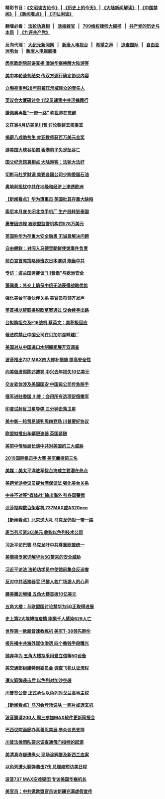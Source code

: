#### 精彩节目：[《文昭谈古论今》](http://134.209.198.168/wenzhao) | [《历史上的今天》](http://134.209.198.168/today-in-history) | [《大陆新闻解读》](http://134.209.198.168/ntdtv-comedy) | [《中国禁闻》](http://134.209.198.168/ntdtv-news) | [《新闻看点》](http://134.209.198.168/news-insight) | [《子弘闲谈》](http://134.209.198.168/zihongxiantan/) 

  #### 翻墙必看： [法轮功真相](http://134.209.198.168:10000/videos/truth.html) &nbsp;&nbsp;|&nbsp;&nbsp; [活摘器官](http://134.209.198.168:10000/videos/res/Organs/) &nbsp;&nbsp;|&nbsp;&nbsp; [709维权律师大抓捕](http://134.209.198.168:10000/videos/709/) &nbsp;&nbsp;|&nbsp;&nbsp; [共产党的历史与本质](http://134.209.198.168:10000/videos/ccp.html) &nbsp;&nbsp;| [《九评共产党》](http://134.209.198.168:10000/videos/jiuping/) 

#### 反向代理： [大纪元新闻网](http://134.209.198.168:10080/) &nbsp;&nbsp;|&nbsp;&nbsp; [新唐人电视台](http://134.209.198.168:8000/) &nbsp;&nbsp;|&nbsp;&nbsp; [希望之声](http://134.209.198.168:8200/) &nbsp;&nbsp;|&nbsp;&nbsp; [追查国际](http://134.209.198.168:10010/) &nbsp;&nbsp;|&nbsp;&nbsp; [自由亚洲电台](http://134.209.198.168:9800/) &nbsp;&nbsp;|&nbsp;&nbsp; [新唐人电视直播](http://134.209.198.168/) 

#### [悉尼歌剧院前讲真相 澳洲华裔唤醒大陆游客](../pages/nsc418/n11148530.md?t=03291537) 

#### [美中本轮谈判结束 传双方逐行确定协议内容](../pages/nsc418/n11148669.md?t=03291537) 

#### [立陶宛审判28年前镇压示威民众的责任人](../pages/nsc418/n11148633.md?t=03291537) 

#### [英议会大厦研讨会 11议员谴责中共活摘罪行](../pages/nsc418/n11147307.md?t=03291537) 

#### [蓬佩奥再批“一带一路” 称世界在觉醒](../pages/nsc418/n11148618.md?t=03291537) 

#### [文在寅4月访美见川普 讨论朝鲜去核事宜](../pages/nsc418/n11148476.md?t=03291537) 

#### [捐薪八成助贫生 肯亚教师获百万美元金奖](../pages/nsc418/n11148002.md?t=03291537) 

#### [游美国大峡谷拍照 香港男子失足坠谷亡](../pages/nsc418/n11147271.md?t=03291537) 

#### [国父纪念馆真相点 大陆游客：法轮大法好](../pages/nsc418/n11146855.md?t=03291537) 

#### [切断马杜罗财源 美要各国公司少购委国石油](../pages/nsc418/n11147170.md?t=03291537) 

#### [奥地利担忧中共在地缘和经济上渗透欧洲](../pages/nsc418/n11147131.md?t=03291537) 

#### [【新闻看点】华为遭重击 英国批其存重大缺陷](../pages/nsc418/n11146848.md?t=03291537) 

#### [索尼本月底关闭北京手机厂 生产线转到泰国](../pages/nsc418/n11146898.md?t=03291537) 

#### [惠誉因违规 被欧盟监管机构罚578万美元](../pages/nsc418/n11146571.md?t=03291537) 

#### [英国称华为存重大安全隐患 无诚意解决问题](../pages/nsc418/n11146736.md?t=03291537) 

#### [自由朝鲜：对闯入马德里朝鲜使馆事件负责](../pages/nsc418/n11145851.md?t=03291537) 

#### [前白宫首席策略师班农日本演讲 炮轰中共](../pages/nsc418/n11145680.md?t=03291537) 

#### [专访：波兰国务卿谈“川普堡”与欧洲安全](../pages/nsc418/n11144470.md?t=03291537) 

#### [蓬佩奥：外交上确保中俄无法获得战略优势](../pages/nsc418/n11144977.md?t=03291537) 

#### [强化美台军事伙伴关系 美官员将领齐发声](../pages/nsc418/n11144937.md?t=03291537) 

#### [英首相以辞职换脱欧草案通过 议会续寻出路](../pages/nsc418/n11144731.md?t=03291537) 

#### [台拟购坦克及F16战机 蔡英文：美积极回应](../pages/nsc418/n11144759.md?t=03291537) 

#### [俄法院禁止中国公司在贝加尔湖畔建厂](../pages/nsc418/n11144697.md?t=03291537) 

#### [美国对从中国进口木制橱柜展开双调查](../pages/nsc418/n11144673.md?t=03291537) 

#### [波音推出737 MAX四大修补措施 提高安全性](../pages/nsc418/n11144521.md?t=03291537) 

#### [向美做虚假陈述遭罚 中兴去年损失10亿美元](../pages/nsc418/n11144356.md?t=03291537) 

#### [交友软体涉及美国国安 中国母公司传急脱手](../pages/nsc418/n11144181.md?t=03291537) 

#### [俄军进驻委国 川普：会用所有选项促俄撤军](../pages/nsc418/n11144268.md?t=03291537) 

#### [印度试射反卫星导弹 三分钟击落卫星](../pages/nsc418/n11144027.md?t=03291537) 

#### [美中新一轮贸易谈判周四登场 川普要好协议](../pages/nsc418/n11144151.md?t=03291537) 

#### [欧盟拟推出车辆限速器 英国紧随](../pages/nsc418/n11143685.md?t=03291537) 

#### [美前中情局局长谈中共对美国的三大威胁](../pages/nsc418/n11143495.md?t=03291537) 

#### [2019国际狙击手大赛 美军囊括前三名](../pages/nsc418/n11143339.md?t=03291537) 

#### [美媒：美太平洋驻军忧台海成主要潜在热点](../pages/nsc418/n11142846.md?t=03291537) 

#### [美跨党派参议员提台湾保证法 强化美台关系](../pages/nsc418/n11142602.md?t=03291537) 

#### [中共不对等“媒体战”输出海外 引各国警惕](../pages/nsc418/n11141857.md?t=03291537) 

#### [汉莎拟购数百架客机 737MAX或A320neo](../pages/nsc418/n11141877.md?t=03291537) 

#### [【新闻看点】北京送大礼 马克龙仍拒一带一路](../pages/nsc418/n11141442.md?t=03291537) 

#### [麦当劳斥资3亿美元 收购以色列技术公司](../pages/nsc418/n11141614.md?t=03291537) 

#### [习近平访巴黎 马克龙吁中共尊重欧盟统一](../pages/nsc418/n11141400.md?t=03291537) 

#### [美情报专家详解华为5G带来的安全威胁](../pages/nsc418/n11141562.md?t=03291537) 

#### [习近平访法 法轮功学员中使馆前集会反迫害](../pages/nsc418/n11140913.md?t=03291537) 

#### [反对中共活摘器官 巴黎人权广场游人的心声](../pages/nsc418/n11141160.md?t=03291537) 

#### [建美墨边境墙 五角大楼首拨10亿美元](../pages/nsc418/n11141035.md?t=03291537) 

#### [五角大楼：与欧盟国讨论禁华为5G正取得进展](../pages/nsc418/n11141169.md?t=03291537) 

#### [史上第2大埃博拉疫情 刚果千人感染629人亡](../pages/nsc418/n11140915.md?t=03291537) 

#### [世界第一款超音速教练机 美军T-38领先群伦](../pages/nsc418/n11140925.md?t=03291537) 

#### [报告揭中共海外媒体渗透 四个撒钱手段曝光](../pages/nsc418/n11139646.md?t=03291537) 

#### [抛弃华为 五角大楼拟采用爱立信等5G设备](../pages/nsc418/n11140051.md?t=03291537) 

#### [美交通部组建特别委员会 调查飞机认证流程](../pages/nsc418/n11139656.md?t=03291537) 

#### [遭火箭弹袭击后 以色列对加沙空袭](../pages/nsc418/n11139379.md?t=03291537) 

#### [川普签公告 正式承认以色列对戈兰高地主权](../pages/nsc418/n11139451.md?t=03291537) 

#### [【新闻看点】马习会登场说啥 一照片或透玄机](../pages/nsc418/n11139207.md?t=03291537) 

#### [波音邀请200人 周三参加MAX软件更新简报会](../pages/nsc418/n11138787.md?t=03291537) 

#### [巴西议院画廊办真善忍美展 参众议员支持](../pages/nsc418/n11138636.md?t=03291537) 

#### [川普法律团队要求调查通俄门指控的起源](../pages/nsc418/n11138801.md?t=03291537) 

#### [美清真寺疑遭纵火 现场涂鸦提及新西兰血案](../pages/nsc418/n11138671.md?t=03291537) 

#### [以色列遭火箭弹袭击7伤 总理缩短访美日程](../pages/nsc418/n11138626.md?t=03291537) 

#### [波音737 MAX空难疑团 专访美国华裔机长](../pages/nsc418/n11135735.md?t=03291537) 

#### [美官员：中共邀欧盟官员访新疆充满虚假宣传](../pages/nsc418/n11138299.md?t=03291537) 

